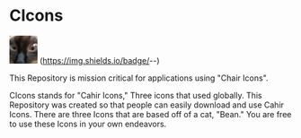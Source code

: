 # CIcons
![cahir.jpg](https://raw.githubusercontent.com/cahir-1/CIcons/main/cahirsmaller.jpg) (https://img.shields.io/badge/<Chr>-<Cvair>-<Blue>)

This Repository is mission critical for applications using "Chair Icons".

CIcons stands for "Cahir Icons," Three icons that used globally. This Repository was created so that people can easily download and use Cahir Icons.
There are three Icons that are based off of a cat, "Bean."
You are free to use these Icons in your own endeavors. 
